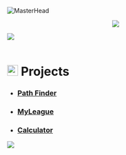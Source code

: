 
![MasterHead](https://user-images.githubusercontent.com/58959408/232639433-cb0aea21-66f0-4508-a771-85e2089c5a87.gif)


<p align="center">
  <a href="https://github.com/DenverCoder1/readme-typing-svg"><img src="https://readme-typing-svg.herokuapp.com?font=Time+New+Roman&color=2936F7FF&size=86&center=true&vCenter=true&width=2500&height=250&lines=Hi+There,+I'm+Pedram!+;Welcome+to+my+GitHub!+"></a>
</p>
<img src="https://user-images.githubusercontent.com/73097560/115834477-dbab4500-a447-11eb-908a-139a6edaec5c.gif"><br><br>

# <img src="https://i.giphy.com/media/v1.Y2lkPTc5MGI3NjExamZqOHU1a2tlMm85em14dHgzdjcydXM1Y2FocjFobjd1M3JpNGI0cSZlcD12MV9pbnRlcm5hbF9naWZfYnlfaWQmY3Q9Zw/SpnOZrxjQ94KNzEcWF/giphy.gif" width ="25"><b> Projects</b>

<p align="center">

- <h3><strong><a href="https://github.com/Peddykia1/PathFinder">Path Finder  
- <h3><strong><a href="https://github.com/Peddykia1/MyLeague">MyLeague  
- <h3><strong><a href="https://github.com/Peddykia1/Calculator">Calculator  



<!--
**Peddykia1/Peddykia1** is a ✨ _special_ ✨ repository because its `README.md` (this file) appears on your GitHub profile.

Here are some ideas to get you started:

- 🔭 I’m currently working on ...
- 🌱 I’m currently learning ...
- 👯 I’m looking to collaborate on ...
- 🤔 I’m looking for help with ...
- 💬 Ask me about ...
- 📫 How to reach me: ...
- 😄 Pronouns: ...
- ⚡ Fun fact: ...
-->
<img src="https://user-images.githubusercontent.com/73097560/115834477-dbab4500-a447-11eb-908a-139a6edaec5c.gif"><br><br>
